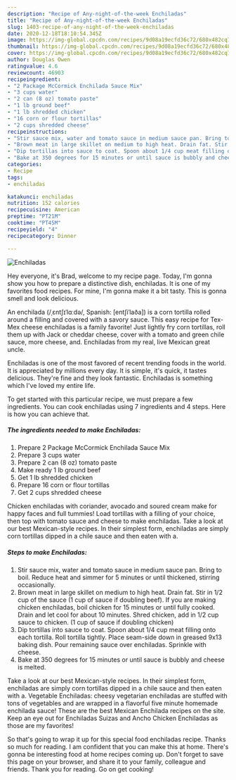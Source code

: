 ```yaml
---
description: "Recipe of Any-night-of-the-week Enchiladas"
title: "Recipe of Any-night-of-the-week Enchiladas"
slug: 1403-recipe-of-any-night-of-the-week-enchiladas
date: 2020-12-18T18:10:54.345Z
image: https://img-global.cpcdn.com/recipes/9d08a19ecfd36c72/680x482cq70/enchiladas-recipe-main-photo.jpg
thumbnail: https://img-global.cpcdn.com/recipes/9d08a19ecfd36c72/680x482cq70/enchiladas-recipe-main-photo.jpg
cover: https://img-global.cpcdn.com/recipes/9d08a19ecfd36c72/680x482cq70/enchiladas-recipe-main-photo.jpg
author: Douglas Owen
ratingvalue: 4.6
reviewcount: 46903
recipeingredient:
- "2 Package McCormick Enchilada Sauce Mix"
- "3 cups water"
- "2 can (8 oz) tomato paste"
- "1 lb ground beef"
- "1 lb shredded chicken"
- "16 corn or flour tortillas"
- "2 cups shredded cheese"
recipeinstructions:
- "Stir sauce mix, water and tomato sauce in medium sauce pan. Bring to boil. Reduce heat and simmer for 5 minutes or until thickened, stirring occasionally."
- "Brown meat in large skillet on medium to high heat. Drain fat. Stir in 1/2 cup of the sauce (1 cup of sauce if doubling beef). If you are making chicken enchiladas, boil chicken for 15 minutes or until fully cooked. Drain and let cool for about 10 minutes. Shred chicken, add in 1/2 cup sauce to chicken. (1 cup of sauce if doubling chicken)"
- "Dip tortillas into sauce to coat. Spoon about 1/4 cup meat filling onto each tortilla. Roll tortilla tightly. Place seam-side down in greased 9x13 baking dish. Pour remaining sauce over enchiladas. Sprinkle with cheese."
- "Bake at 350 degrees for 15 minutes or until sauce is bubbly and cheese is melted."
categories:
- Recipe
tags:
- enchiladas

katakunci: enchiladas 
nutrition: 152 calories
recipecuisine: American
preptime: "PT21M"
cooktime: "PT45M"
recipeyield: "4"
recipecategory: Dinner

---
```



![Enchiladas](https://img-global.cpcdn.com/recipes/9d08a19ecfd36c72/680x482cq70/enchiladas-recipe-main-photo.jpg)

Hey everyone, it's Brad, welcome to my recipe page. Today, I'm gonna show you how to prepare a distinctive dish, enchiladas. It is one of my favorites food recipes. For mine, I'm gonna make it a bit tasty. This is gonna smell and look delicious.

An enchilada (/ˌɛntʃɪˈlɑːdə/, Spanish: [entʃiˈlaða]) is a corn tortilla rolled around a filling and covered with a savory sauce. This easy recipe for Tex-Mex cheese enchiladas is a family favorite! Just lightly fry corn tortillas, roll them up with Jack or cheddar cheese, cover with a tomato and green chile sauce, more cheese, and. Enchiladas from my real, live Mexican great uncle.

Enchiladas is one of the most favored of recent trending foods in the world. It is appreciated by millions every day. It is simple, it's quick, it tastes delicious. They're fine and they look fantastic. Enchiladas is something which I've loved my entire life.


To get started with this particular recipe, we must prepare a few ingredients. You can cook enchiladas using 7 ingredients and 4 steps. Here is how you can achieve that.

<!--inarticleads1-->

##### The ingredients needed to make Enchiladas:

1. Prepare 2 Package McCormick Enchilada Sauce Mix
1. Prepare 3 cups water
1. Prepare 2 can (8 oz) tomato paste
1. Make ready 1 lb ground beef
1. Get 1 lb shredded chicken
1. Prepare 16 corn or flour tortillas
1. Get 2 cups shredded cheese


Chicken enchiladas with coriander, avocado and soured cream make for happy faces and full tummies! Load tortillas with a filling of your choice, then top with tomato sauce and cheese to make enchiladas. Take a look at our best Mexican-style recipes. In their simplest form, enchiladas are simply corn tortillas dipped in a chile sauce and then eaten with a. 

<!--inarticleads2-->

##### Steps to make Enchiladas:

1. Stir sauce mix, water and tomato sauce in medium sauce pan. Bring to boil. Reduce heat and simmer for 5 minutes or until thickened, stirring occasionally.
1. Brown meat in large skillet on medium to high heat. Drain fat. Stir in 1/2 cup of the sauce (1 cup of sauce if doubling beef). If you are making chicken enchiladas, boil chicken for 15 minutes or until fully cooked. Drain and let cool for about 10 minutes. Shred chicken, add in 1/2 cup sauce to chicken. (1 cup of sauce if doubling chicken)
1. Dip tortillas into sauce to coat. Spoon about 1/4 cup meat filling onto each tortilla. Roll tortilla tightly. Place seam-side down in greased 9x13 baking dish. Pour remaining sauce over enchiladas. Sprinkle with cheese.
1. Bake at 350 degrees for 15 minutes or until sauce is bubbly and cheese is melted.


Take a look at our best Mexican-style recipes. In their simplest form, enchiladas are simply corn tortillas dipped in a chile sauce and then eaten with a. Vegetable Enchiladas: cheesy vegetarian enchiladas are stuffed with tons of vegetables and are wrapped in a flavorful five minute homemade enchilada sauce! These are the best Mexican Enchilada recipes on the site. Keep an eye out for Enchiladas Suizas and Ancho Chicken Enchiladas as those are my favorites! 

So that's going to wrap it up for this special food enchiladas recipe. Thanks so much for reading. I am confident that you can make this at home. There's gonna be interesting food at home recipes coming up. Don't forget to save this page on your browser, and share it to your family, colleague and friends. Thank you for reading. Go on get cooking!
